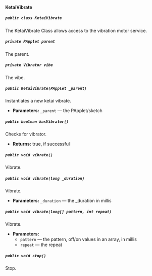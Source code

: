 #### KetaiVibrate

##### `public class KetaiVibrate`

The KetaiVibrate Class allows access to the vibration motor service.

##### `private PApplet parent`

The parent.

##### `private Vibrator vibe`

The vibe.

##### `public KetaiVibrate(PApplet _parent)`

Instantiates a new ketai vibrate.

 * **Parameters:** `_parent` — the PApplet/sketch

##### `public boolean hasVibrator()`

Checks for vibrator.

 * **Returns:** true, if successful

##### `public void vibrate()`

Vibrate.

##### `public void vibrate(long _duration)`

Vibrate.

 * **Parameters:** `_duration` — the _duration in millis

##### `public void vibrate(long[] pattern, int repeat)`

Vibrate.

 * **Parameters:**
   * `pattern` — the pattern, off/on values in an array, in millis
   * `repeat` — the repeat

##### `public void stop()`

Stop.
